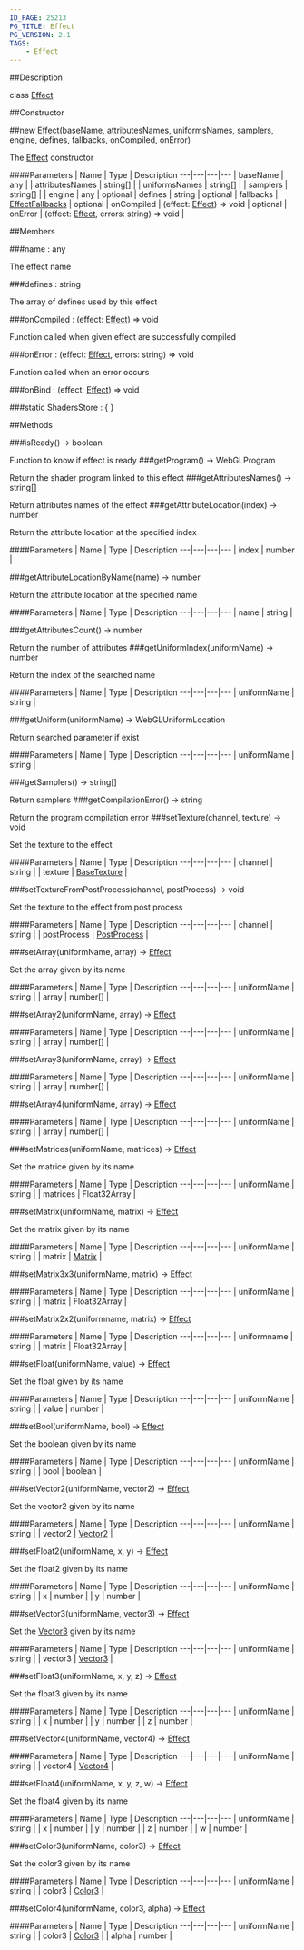 ```yaml
---
ID_PAGE: 25213
PG_TITLE: Effect
PG_VERSION: 2.1
TAGS:
    - Effect
---
```

##Description

class [Effect](/classes/2.2/Effect)



##Constructor

##new [Effect](/classes/2.2/Effect)(baseName, attributesNames, uniformsNames, samplers, engine, defines, fallbacks, onCompiled, onError)

The [Effect](/classes/2.2/Effect) constructor

####Parameters
 | Name | Type | Description
---|---|---|---
 | baseName | any | 
 | attributesNames | string[] | 
 | uniformsNames | string[] | 
 | samplers | string[] | 
 | engine | any | 
optional | defines | string | 
optional | fallbacks | [EffectFallbacks](/classes/2.2/EffectFallbacks) | 
optional | onCompiled | (effect: [Effect](/classes/2.2/Effect)) =&gt; void | 
optional | onError | (effect: [Effect](/classes/2.2/Effect), errors: string) =&gt; void | 

##Members

###name : any

The effect name

###defines : string

The array of defines used by this effect

###onCompiled : (effect: [Effect](/classes/2.2/Effect)) =&gt; void

Function called when given effect are successfully compiled

###onError : (effect: [Effect](/classes/2.2/Effect), errors: string) =&gt; void

Function called when an error occurs

###onBind : (effect: [Effect](/classes/2.2/Effect)) =&gt; void



###static ShadersStore : { }



##Methods

###isReady() &rarr; boolean

Function to know if effect is ready
###getProgram() &rarr; WebGLProgram

Return the shader program linked to this effect
###getAttributesNames() &rarr; string[]

Return attributes names of the effect
###getAttributeLocation(index) &rarr; number

Return the attribute location at the specified index

####Parameters
 | Name | Type | Description
---|---|---|---
 | index | number | 

###getAttributeLocationByName(name) &rarr; number

Return the attribute location at the specified name

####Parameters
 | Name | Type | Description
---|---|---|---
 | name | string | 

###getAttributesCount() &rarr; number

Return the number of attributes
###getUniformIndex(uniformName) &rarr; number

Return the index of the searched name

####Parameters
 | Name | Type | Description
---|---|---|---
 | uniformName | string | 

###getUniform(uniformName) &rarr; WebGLUniformLocation

Return searched parameter if exist

####Parameters
 | Name | Type | Description
---|---|---|---
 | uniformName | string | 

###getSamplers() &rarr; string[]

Return samplers
###getCompilationError() &rarr; string

Return the program compilation error
###setTexture(channel, texture) &rarr; void

Set the texture to the effect

####Parameters
 | Name | Type | Description
---|---|---|---
 | channel | string | 
 | texture | [BaseTexture](/classes/2.2/BaseTexture) | 

###setTextureFromPostProcess(channel, postProcess) &rarr; void

Set the texture to the effect from post process

####Parameters
 | Name | Type | Description
---|---|---|---
 | channel | string | 
 | postProcess | [PostProcess](/classes/2.2/PostProcess) | 

###setArray(uniformName, array) &rarr; [Effect](/classes/2.2/Effect)

Set the array given by its name

####Parameters
 | Name | Type | Description
---|---|---|---
 | uniformName | string | 
 | array | number[] | 

###setArray2(uniformName, array) &rarr; [Effect](/classes/2.2/Effect)



####Parameters
 | Name | Type | Description
---|---|---|---
 | uniformName | string | 
 | array | number[] | 

###setArray3(uniformName, array) &rarr; [Effect](/classes/2.2/Effect)



####Parameters
 | Name | Type | Description
---|---|---|---
 | uniformName | string | 
 | array | number[] | 

###setArray4(uniformName, array) &rarr; [Effect](/classes/2.2/Effect)



####Parameters
 | Name | Type | Description
---|---|---|---
 | uniformName | string | 
 | array | number[] | 

###setMatrices(uniformName, matrices) &rarr; [Effect](/classes/2.2/Effect)

Set the matrice given by its name

####Parameters
 | Name | Type | Description
---|---|---|---
 | uniformName | string | 
 | matrices | Float32Array | 

###setMatrix(uniformName, matrix) &rarr; [Effect](/classes/2.2/Effect)

Set the matrix given by its name

####Parameters
 | Name | Type | Description
---|---|---|---
 | uniformName | string | 
 | matrix | [Matrix](/classes/2.2/Matrix) | 

###setMatrix3x3(uniformName, matrix) &rarr; [Effect](/classes/2.2/Effect)



####Parameters
 | Name | Type | Description
---|---|---|---
 | uniformName | string | 
 | matrix | Float32Array | 

###setMatrix2x2(uniformname, matrix) &rarr; [Effect](/classes/2.2/Effect)



####Parameters
 | Name | Type | Description
---|---|---|---
 | uniformname | string | 
 | matrix | Float32Array | 

###setFloat(uniformName, value) &rarr; [Effect](/classes/2.2/Effect)

Set the float given by its name

####Parameters
 | Name | Type | Description
---|---|---|---
 | uniformName | string | 
 | value | number | 

###setBool(uniformName, bool) &rarr; [Effect](/classes/2.2/Effect)

Set the boolean given by its name

####Parameters
 | Name | Type | Description
---|---|---|---
 | uniformName | string | 
 | bool | boolean | 

###setVector2(uniformName, vector2) &rarr; [Effect](/classes/2.2/Effect)

Set the vector2 given by its name

####Parameters
 | Name | Type | Description
---|---|---|---
 | uniformName | string | 
 | vector2 | [Vector2](/classes/2.2/Vector2) | 

###setFloat2(uniformName, x, y) &rarr; [Effect](/classes/2.2/Effect)

Set the float2 given by its name

####Parameters
 | Name | Type | Description
---|---|---|---
 | uniformName | string | 
 | x | number | 
 | y | number | 

###setVector3(uniformName, vector3) &rarr; [Effect](/classes/2.2/Effect)

Set the [Vector3](/classes/2.2/Vector3) given by its name

####Parameters
 | Name | Type | Description
---|---|---|---
 | uniformName | string | 
 | vector3 | [Vector3](/classes/2.2/Vector3) | 

###setFloat3(uniformName, x, y, z) &rarr; [Effect](/classes/2.2/Effect)

Set the float3 given by its name

####Parameters
 | Name | Type | Description
---|---|---|---
 | uniformName | string | 
 | x | number | 
 | y | number | 
 | z | number | 

###setVector4(uniformName, vector4) &rarr; [Effect](/classes/2.2/Effect)



####Parameters
 | Name | Type | Description
---|---|---|---
 | uniformName | string | 
 | vector4 | [Vector4](/classes/2.2/Vector4) | 

###setFloat4(uniformName, x, y, z, w) &rarr; [Effect](/classes/2.2/Effect)

Set the float4 given by its name

####Parameters
 | Name | Type | Description
---|---|---|---
 | uniformName | string | 
 | x | number | 
 | y | number | 
 | z | number | 
 | w | number | 

###setColor3(uniformName, color3) &rarr; [Effect](/classes/2.2/Effect)

Set the color3 given by its name

####Parameters
 | Name | Type | Description
---|---|---|---
 | uniformName | string | 
 | color3 | [Color3](/classes/2.2/Color3) | 

###setColor4(uniformName, color3, alpha) &rarr; [Effect](/classes/2.2/Effect)



####Parameters
 | Name | Type | Description
---|---|---|---
 | uniformName | string | 
 | color3 | [Color3](/classes/2.2/Color3) | 
 | alpha | number | 

